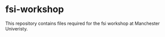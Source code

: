 # fsi-workshop
This repository contains files required for the fsi workshop at
Manchester Univeristy.
